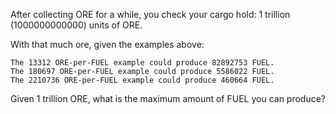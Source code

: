 After collecting ORE for a while, you check your cargo hold: 1 trillion (1000000000000) units of ORE.

With that much ore, given the examples above:

    The 13312 ORE-per-FUEL example could produce 82892753 FUEL.
    The 180697 ORE-per-FUEL example could produce 5586022 FUEL.
    The 2210736 ORE-per-FUEL example could produce 460664 FUEL.

Given 1 trillion ORE, what is the maximum amount of FUEL you can produce?
